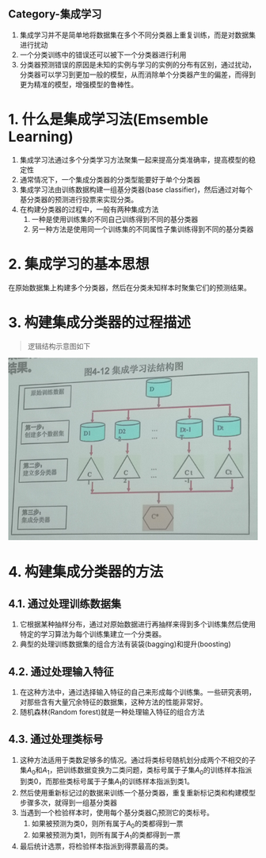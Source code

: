 Category-集成学习
---
1. 集成学习并不是简单地将数据集在多个不同分类器上重复训练，而是对数据集进行扰动
2. 一个分类训练中的错误还可以被下一个分类器进行利用
3. 分类器预测错误的原因是未知的实例与学习的实例的分布有区别，通过扰动，分类器可以学习到更加一般的模型，从而消除单个分类器产生的偏差，而得到更为精准的模型，增强模型的鲁棒性。

# 1. 什么是集成学习法(Emsemble Learning)
1. 集成学习法通过多个分类学习方法聚集一起来提高分类准确率，提高模型的稳定性
2. 通常情况下，一个集成分类器的分类型能要好于单个分类器
3. 集成学习法由训练数据构建一组基分类器(base classifier)，然后通过对每个基分类器的预测进行投票来实现分类。
4. 在构建分类器的过程中，一般有两种集成方法
   1. 一种是使用训练集的不同自己训练得到不同的基分类器
   2. 另一种方法是使用同一个训练集的不同属性子集训练得到不同的基分类器

# 2. 集成学习的基本思想
在原始数据集上构建多个分类器，然后在分类未知样本时聚集它们的预测结果。

# 3. 构建集成分类器的过程描述
> 逻辑结构示意图如下

![](img/Emsemble%20Learning/1.png)

# 4. 构建集成分类器的方法

## 4.1. 通过处理训练数据集
1. 它根据某种抽样分布，通过对原始数据进行再抽样来得到多个训练集然后使用特定的学习算法为每个训练集建立一个分类器。
2. 典型的处理训练数据集的组合方法有装袋(bagging)和提升(boosting)

## 4.2. 通过处理输入特征
1. 在这种方法中，通过选择输入特征的自己来形成每个训练集。一些研究表明，对那些含有大量冗余特征的数据集，这种方法的性能非常好。
2. 随机森林(Random forest)就是一种处理输入特征的组合方法

## 4.3. 通过处理类标号
1. 这种方法适用于类数足够多的情况。通过将类标号随机划分成两个不相交的子集$A_0$和$A_1$，把训练数据变换为二类问题，类标号属于子集$A_0$的训练样本指派到类0，而那些类标号属于子集$A_1$的训练样本指派到类1。
2. 然后使用重新标记过的数据来训练一个基分类器，重复重新标记类和构建模型步骤多次，就得到一组基分类器
3. 当遇到一个检验样本时，使用每个基分类器$C_i$预测它的类标号。
   1. 如果被预测为类0，则所有属于$A_0$的类都得到一票
   2. 如果被预测为类1，则所有属于$A_1$的类都得到一票
4. 最后统计选票，将检验样本指派到得票最高的类。